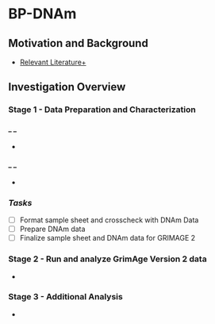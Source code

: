 # **BP-DNAm**

## Motivation and Background
  - [Relevant Literature+](https://docs.google.com/spreadsheets/d/10S1L54l_t6icdOtmu1MQopsLwvqsSE8iASmZKH2Rtlc)

## Investigation Overview

### **Stage 1 - Data Preparation and Characterization**
#### _ _
  - 

#### _ _
  - 

### _Tasks_
- [ ] Format sample sheet and crosscheck with DNAm Data
- [ ] Prepare DNAm data
- [ ] Finalize sample sheet and DNAm data for GRIMAGE 2

### **Stage 2 - Run and analyze GrimAge Version 2 data**
  - 

### **Stage 3 - Additional Analysis**
  - 
